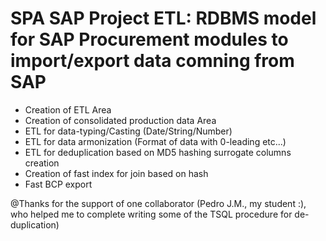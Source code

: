 # SPA SAP Project ETL: RDBMS model for SAP Procurement modules to import/export data comning from SAP
- Creation of ETL Area 
- Creation of consolidated production data Area
- ETL for data-typing/Casting (Date/String/Number)
- ETL for data armonization (Format of data with 0-leading etc...)
- ETL for deduplication based on MD5 hashing surrogate columns creation
- Creation of fast index for join based on hash
- Fast BCP export

@Thanks for the support of one collaborator (Pedro J.M., my student :), who helped me to complete writing some of the TSQL procedure for de-duplication)

